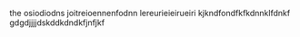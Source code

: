 the
osiodiodns
joitreioennenfodnn
lereurieieirueiri
kjkndfondfkfkdnnklfdnkf
gdgdjjjjdskddkdndkfjnfjkf
